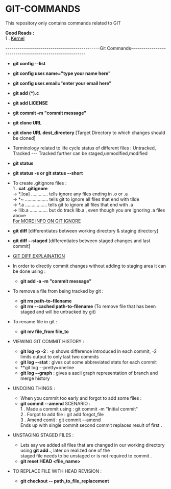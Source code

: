 # GIT-COMMANDS
This repository only contains commands related to GIT

**Good Reads :**<br>
1 . [Kernel](https://mirrors.edge.kernel.org/pub/software/scm/git/docs/gittutorial.html)    

----------------------------------------------Git Commands--------------------------------------------------------
- **git config --list**
- **git config user.name="type your name here"**
- **git config user.email="enter your email here"**
- **git add (*).c**
- **git add LICENSE**
- **git commit -m "commit message"**
- **git clone URL**
- **git clone URL dest_directory** [Target Directory to which changes should be cloned]
- Terminology related to life cycle status of different files : Untracked, Tracked --- Tracked further can be staged,unmodified,modified
- **git status**
- **git status -s or git status --short**
- To create .gitignore files : <br>
    1 . **cat .gitignore**<br>
        -> *.[oa]  ............. tells ignore any files ending in .o or .a<br>
        -> *~ .................. tells git to ignore all files that end with tilde<br>
        -> *.a ................. tells git to ignore all files that end with .a<br>
        -> !lib.a .............. but do track lib.a , even though you are ignoring .a files above<br>
        [For MORE INFO ON GIT IGNORE](https://github.com/github/gitignore)

- **git diff** [differentiates between working directory & staging directory]
- **git diff --staged** [differentiates between staged changes and last commit]
- [GIT DIFF EXPLAINATION](https://stackoverflow.com/questions/3686452/what-are-the-differences-between-these-git-diff-commands/3686507#3686507)
- In order to directly commit changes without adding to staging area it can be done using :
    *   **git add -a -m "commit message"**
- To remove a file from being tracked by git :
    *   **git rm path-to-filename**
    *   **git rm --cached path-to-filename** (To remove file that has been staged and will be untracked by git) 
- To rename file in git :
    * **git mv file_from file_to**
- VIEWING GIT COMMIT HISTORY :
    * **git log -p -2** : -p shows difference introduced in each commit, -2 limits output to only last two commits
    * **git log --stat** : gives out some abbreviated stats for each commit
    * **git log --pretty=oneline
    * **git log --graph** : gives a ascii graph representation of branch and merge history
- UNDOING THINGS :
    * When you commit too early and forgot to add some files :
    * **git commit --amend**
    SCENARIO :<br> 
    1 . Made a commit using : git commit -m "Initial commit"<br>
    2 . Forgot to add file : git add forgot_file <br>
    3 . Amend comit : git commit --amend <br>
    Ends up with single commit second commit replaces result of first .<br>
- UNSTAGING STAGED FILES :
    * Lets say we added all files that are changed in our working directory using **git add .**, later on realized one of the<br>
    staged file needs to be unstaged or is not required to commit .
    * **git reset HEAD <file_name>** 
- TO REPLACE FILE WITH HEAD REVISION :
    * **git checkout -- path_to_file_replacement**
    
        
    
    
